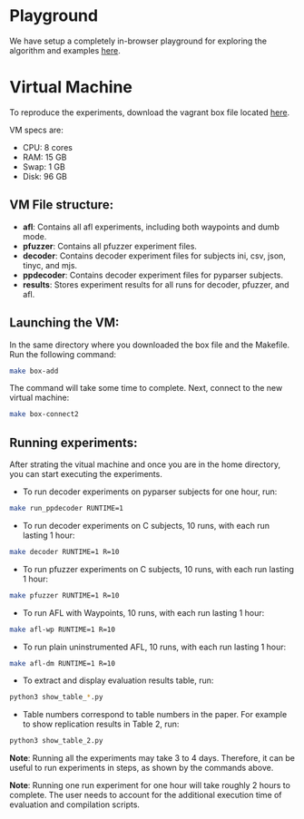 # Playground

We have setup a completely in-browser playground for exploring the algorithm and examples [here](https://anonymous-fse2023.github.io/anonymous-fse2023/playground/lab?path=decoder.ipynb).

# Virtual Machine
To reproduce the experiments, download the vagrant box file located [here](https://zenodo.org/record/7620662). 

VM specs are:
* CPU: 8 cores
* RAM: 15 GB 
* Swap: 1 GB
* Disk: 96 GB

## VM File structure:

* **afl**: Contains all afl experiments, including both waypoints and dumb mode.
* **pfuzzer**: Contains all pfuzzer experiment files.
* **decoder**: Contains decoder experiment files for subjects ini, csv, json, tinyc, and mjs.
* **ppdecoder**: Contains decoder experiment files for pyparser subjects.
* **results**: Stores experiment results for all runs for decoder, pfuzzer, and afl.

## Launching the VM:

In the same directory where you downloaded the box file and the Makefile. Run the following command:
```bash
make box-add
```

The command will take some time to complete. Next, connect to the new virtual machine:
```bash
make box-connect2
```

## Running experiments:

After strating the vitual machine and once you are in the home directory, you can start executing the experiments.

* To run decoder experiments on pyparser subjects for one hour, run:
```bash
make run_ppdecoder RUNTIME=1
```

* To run decoder experiments on C subjects, 10 runs, with each run lasting 1 hour:
```bash
make decoder RUNTIME=1 R=10
```

* To run pfuzzer experiments on C subjects, 10 runs, with each run lasting 1 hour:
```bash
make pfuzzer RUNTIME=1 R=10
```

* To run AFL with Waypoints, 10 runs, with each run lasting 1 hour:
```bash
make afl-wp RUNTIME=1 R=10
```

* To run plain uninstrumented AFL, 10 runs, with each run lasting 1 hour:
```bash
make afl-dm RUNTIME=1 R=10
```

* To extract and display evaluation results table, run:
```bash
python3 show_table_*.py
```

* Table numbers correspond to table numbers in the paper. For example to show replication results in Table 2, run:
```bash
python3 show_table_2.py
```


**Note**: Running all the experiments may take 3 to 4 days. Therefore, it can be useful to run experiments in steps, as shown by the commands above.

**Note**: Running one run experiment for one hour will take roughly 2 hours to complete. The user needs to account for the additional execution time of evaluation and compilation scripts.

